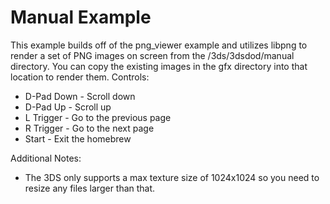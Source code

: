 Manual Example
=======

This example builds off of the png_viewer example and  utilizes libpng to render a set of PNG images on 
screen from the /3ds/3dsdod/manual directory.
You can copy the existing images in the gfx directory into that location to render them.
Controls:
- D-Pad Down - Scroll down
- D-Pad Up - Scroll up
- L Trigger - Go to the previous page
- R Trigger - Go to the next page
- Start - Exit the homebrew

Additional Notes:
- The 3DS only supports a max texture size of 1024x1024 so you need to resize any files larger than that.
